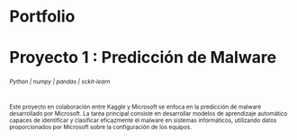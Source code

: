 # Portfolio

# Proyecto 1 : Predicción de Malware
###### <font size="1">Python | numpy | pandas | sckit-learn
Este proyecto en colaboración entre Kaggle y Microsoft se enfoca en la predicción de malware desarrollado por Microsoft. La tarea principal consiste en desarrollar modelos de aprendizaje automático capaces de identificar y clasificar eficazmente el malware en sistemas informáticos, utilizando datos proporcionados por Microsoft sobre la configuración de los equipos.
